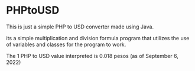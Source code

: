 # PHPtoUSD

This is just a simple PHP to USD converter made using Java.

its a simple multiplication and division formula program that utilizes the use of variables and classes for the program to work.

The 1 PHP to USD value interpreted is 0.018 pesos (as of September 6, 2022)
